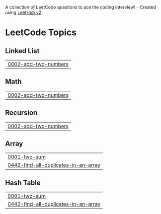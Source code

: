 A collection of LeetCode questions to ace the coding interview! - Created using [LeetHub v2](https://github.com/arunbhardwaj/LeetHub-2.0)
<!---LeetCode Topics Start-->
# LeetCode Topics
## Linked List
|  |
| ------- |
| [0002-add-two-numbers](https://github.com/Saurabh-026/LEETCODE/tree/master/0002-add-two-numbers) |
## Math
|  |
| ------- |
| [0002-add-two-numbers](https://github.com/Saurabh-026/LEETCODE/tree/master/0002-add-two-numbers) |
## Recursion
|  |
| ------- |
| [0002-add-two-numbers](https://github.com/Saurabh-026/LEETCODE/tree/master/0002-add-two-numbers) |
## Array
|  |
| ------- |
| [0001-two-sum](https://github.com/Saurabh-026/LEETCODE/tree/master/0001-two-sum) |
| [0442-find-all-duplicates-in-an-array](https://github.com/Saurabh-026/LEETCODE/tree/master/0442-find-all-duplicates-in-an-array) |
## Hash Table
|  |
| ------- |
| [0001-two-sum](https://github.com/Saurabh-026/LEETCODE/tree/master/0001-two-sum) |
| [0442-find-all-duplicates-in-an-array](https://github.com/Saurabh-026/LEETCODE/tree/master/0442-find-all-duplicates-in-an-array) |
<!---LeetCode Topics End-->